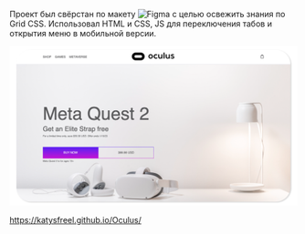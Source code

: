 Проект был свёрстан по макету ![Figma](https://www.figma.com/proto/pivcab7Fg8wfOCQ8g1Kabv/Oculus?page-id=0%3A1&node-id=1-2&viewport=534%2C355%2C0.43&scaling=min-zoom) с целью освежить знания по Grid CSS.
Использовал HTML и CSS, JS для переключения табов и открытия меню в мобильной версии.

![Image alt](https://github.com/KatySFreel/Oculus/raw/main/preview.png)

https://katysfreel.github.io/Oculus/
